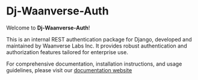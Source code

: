 # Dj-Waanverse-Auth
Welcome to **Dj-Waanverse-Auth**!

This is an internal REST authentication package for Django, developed and maintained by Waanverse Labs Inc. It provides robust authentication and authorization features tailored for enterprise use.

For comprehensive documentation, installation instructions, and usage guidelines, please visit our [documentation website](https://docs.waanverse.com/dj-waanverse-auth)
